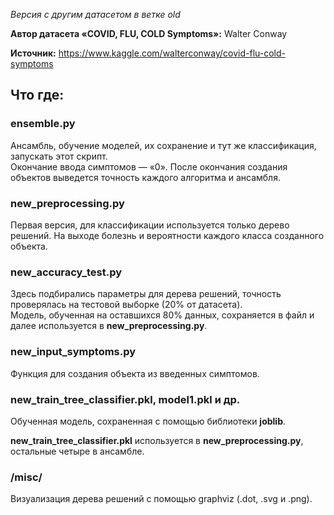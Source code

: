 <em>Версия с другим датасетом в ветке old</em>

<b>Автор датасета «COVID, FLU, COLD Symptoms»:</b> Walter Conway

<b>Источник:</b> https://www.kaggle.com/walterconway/covid-flu-cold-symptoms

<h2>Что где:</h2>
<h3>ensemble.py</h3>
<p>
Ансамбль, обучение моделей, их сохранение и тут же классификация,
запускать этот скрипт.
<br>
Окончание ввода симптомов — «0».
После окончания создания объектов выведется точность каждого алгоритма и ансамбля.
</p>

<h3>new_preprocessing.py</h3>
<p>Первая версия, для классификации используется только дерево решений.
На выходе болезнь и вероятности каждого класса созданного объекта.</p>

<h3>new_accuracy_test.py</h3>
<p>Здесь подбирались параметры для дерева решений, точность проверялась
на тестовой выборке (20% от датасета).<br>
Модель, обученная на оставшихся 80% данных, сохраняется в файл и далее используется
в <b>new_preprocessing.py</b>.</p>

<h3>new_input_symptoms.py</h3>
<p>Функция для создания объекта из введенных симптомов.</p>

<h3>new_train_tree_classifier.pkl, model1.pkl и др.</h3>
<p>Обученная модель, сохраненная с помощью библиотеки <b>joblib</b>.</p>
<p><b>new_train_tree_classifier.pkl</b> используется в <b>new_preprocessing.py</b>,
остальные четыре в ансамбле.</p>

<h3>/misc/</h3>
<p>Визуализация дерева решений с помощью graphviz (.dot, .svg и .png).</p>